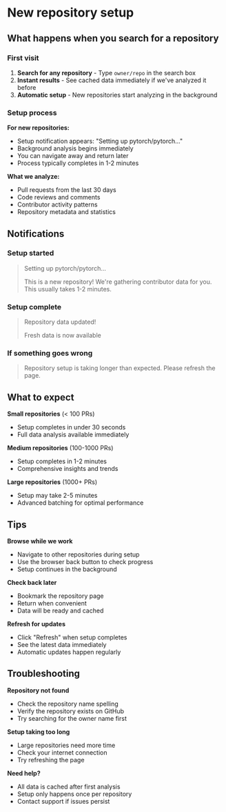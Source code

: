 # New repository setup

## What happens when you search for a repository

### First visit
1. **Search for any repository** - Type `owner/repo` in the search box
2. **Instant results** - See cached data immediately if we've analyzed it before
3. **Automatic setup** - New repositories start analyzing in the background

### Setup process

**For new repositories:**
- Setup notification appears: "Setting up pytorch/pytorch..."
- Background analysis begins immediately
- You can navigate away and return later
- Process typically completes in 1-2 minutes

**What we analyze:**
- Pull requests from the last 30 days
- Code reviews and comments
- Contributor activity patterns
- Repository metadata and statistics

## Notifications

### Setup started
> Setting up pytorch/pytorch...
> 
> This is a new repository! We're gathering contributor data for you. This usually takes 1-2 minutes.

### Setup complete
> Repository data updated!
> 
> Fresh data is now available

### If something goes wrong
> Repository setup is taking longer than expected. Please refresh the page.

## What to expect

**Small repositories** (< 100 PRs)
- Setup completes in under 30 seconds
- Full data analysis available immediately

**Medium repositories** (100-1000 PRs)  
- Setup completes in 1-2 minutes
- Comprehensive insights and trends

**Large repositories** (1000+ PRs)
- Setup may take 2-5 minutes
- Advanced batching for optimal performance

## Tips

**Browse while we work**
- Navigate to other repositories during setup
- Use the browser back button to check progress
- Setup continues in the background

**Check back later**
- Bookmark the repository page
- Return when convenient
- Data will be ready and cached

**Refresh for updates**
- Click "Refresh" when setup completes
- See the latest data immediately
- Automatic updates happen regularly

## Troubleshooting

**Repository not found**
- Check the repository name spelling
- Verify the repository exists on GitHub
- Try searching for the owner name first

**Setup taking too long**
- Large repositories need more time
- Check your internet connection
- Try refreshing the page

**Need help?**
- All data is cached after first analysis
- Setup only happens once per repository
- Contact support if issues persist